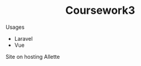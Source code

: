 <h1 align="center">Coursework3</h1>
<p>Usages</p>
<ul>
    <li><a>Laravel</a></li>
    <li><a>Vue</a></li>
</ul>
<p>Site on hosting <a html="http://allete-shop.mcdir.ru/">Allette</a></p>
